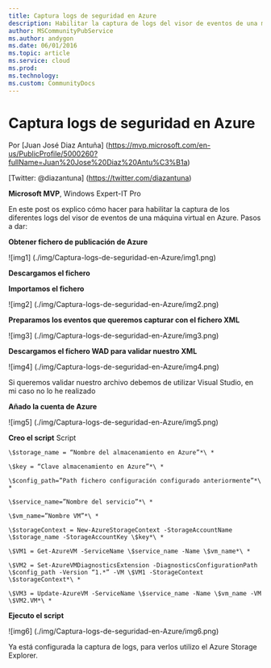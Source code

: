 ```yaml
---
title: Captura logs de seguridad en Azure
description: Habilitar la captura de logs del visor de eventos de una máquina virtual en Azure
author: MSCommunityPubService
ms.author: andygon
ms.date: 06/01/2016
ms.topic: article
ms.service: cloud
ms.prod: 
ms.technology:
ms.custom: CommunityDocs
---
```


# Captura logs de seguridad en Azure

Por [Juan José Diaz Antuña] (https://mvp.microsoft.com/en-us/PublicProfile/5000260?fullName=Juan%20Jose%20Diaz%20Antu%C3%B1a)

[Twitter: @diazantuna] (https://twitter.com/diazantuna) 

**Microsoft MVP**, Windows Expert-IT Pro



En este post os explico cómo hacer para habilitar la captura de los diferentes logs del visor de eventos de una máquina virtual en Azure. Pasos a dar:

**Obtener fichero de publicación de Azure**

![img1] (./img/Captura-logs-de-seguridad-en-Azure/img1.png)


**Descargamos el fichero**

**Importamos el fichero**

![img2] (./img/Captura-logs-de-seguridad-en-Azure/img2.png)

**Preparamos los eventos que queremos capturar con el fichero XML**

![img3] (./img/Captura-logs-de-seguridad-en-Azure/img3.png)

**Descargamos el fichero WAD para validar nuestro XML**

![img4] (./img/Captura-logs-de-seguridad-en-Azure/img4.png)

Si queremos validar nuestro archivo debemos de utilizar Visual Studio, en mi caso no lo he realizado

**Añado la cuenta de Azure**

![img5] (./img/Captura-logs-de-seguridad-en-Azure/img5.png)

**Creo el script**
Script

````
\$storage_name = “Nombre del almacenamiento en Azure”*\ *

\$key = “Clave almacenamiento en Azure”*\ *

\$config_path=”Path fichero configuración configurado anteriormente”*\ *

\$service_name=”Nombre del servicio”*\ *

\$vm_name=”Nombre VM”*\ *

\$storageContext = New-AzureStorageContext -StorageAccountName \$storage_name -StorageAccountKey \$key*\ *

\$VM1 = Get-AzureVM -ServiceName \$service_name -Name \$vm_name*\ *

\$VM2 = Set-AzureVMDiagnosticsExtension -DiagnosticsConfigurationPath \$config_path -Version “1.*” -VM \$VM1 -StorageContext \$storageContext*\ *
````

````
\$VM3 = Update-AzureVM -ServiceName \$service_name -Name \$vm_name -VM \$VM2.VM*\ * 
````


**Ejecuto el script**

![img6] (./img/Captura-logs-de-seguridad-en-Azure/img6.png)

Ya está configurada la captura de logs, para verlos utilizo el Azure Storage Explorer.




